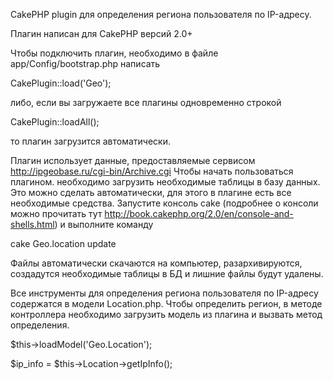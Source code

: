 CakePHP plugin для определения региона пользователя по IP-адресу.

Плагин написан для CakePHP версий 2.0+

Чтобы подключить плагин, необходимо в файле app/Config/bootstrap.php написать 

CakePlugin::load('Geo');

либо, если вы загружаете все плагины одновременно строкой 

CakePlugin::loadAll();

то плагин загрузится автоматически.



Плагин использует данные, предоставляемые сервисом  http://ipgeobase.ru/cgi-bin/Archive.cgi Чтобы начать пользоваться плагином. необходимо загрузить необходимые таблицы в базу данных. Это можно сделать автоматически, для этого в плагине есть все необходимые средства. Запустите консоль cake (подробнее о консоли можно прочитать тут http://book.cakephp.org/2.0/en/console-and-shells.html) и выполните команду

cake Geo.location update

Файлы автоматически скачаются на компьютер, разархивируются, создадутся необходимые таблицы в БД и лишние файлы будут удалены.



Все инструменты для определения региона пользователя по IP-адресу содержатся в модели Location.php. Чтобы определить регион, в методе контроллера необходимо загрузить модель из плагина и вызвать метод определения.

$this->loadModel('Geo.Location');

$ip_info = $this->Location->getIpInfo();
